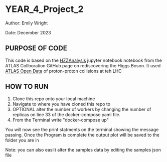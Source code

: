 # YEAR_4_Project_2
Author: Emily Wright

Date: December 2023

## PURPOSE OF CODE
This code is based on the [HZZAnalysis](https://github.com/atlas-outreach-data-tools/notebooks-collection-opendata/blob/master/13-TeV-examples/uproot_python/HZZAnalysis.ipynb) jupyter notebook notebook from the ATLAS Collboration GitHub page on rediscovering the Higgs Boson.
It used [ATLAS Open Data](http://opendata.atlas.cern) of proton-proton collisions at teh LHC 

## HOW TO RUN
1) Clone this repo onto your local machine
2) Navigate to where you have cloned this repo to
3) OPTIONAL alter the number of workers by changing the number of replicas on line 33 of the docker-compose yaml file.
5) From the Terminal write "docker-compose up"

You will now see the print statments on the terminal showing the message passing.
Once the Program is complete the output plot will be saved to the folder you are in


Note: you can also easilt alter the samples data by editing the samples json file
